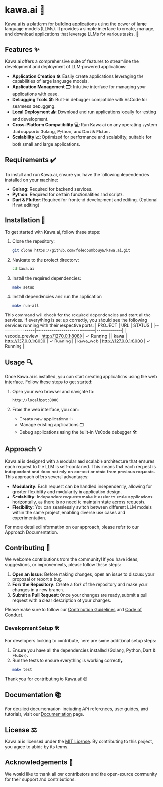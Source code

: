 # kawa.ai 🚀
Kawa.ai is a platform for building applications using the power of large language models (LLMs). It provides a simple interface to create, manage, and download applications that leverage LLMs for various tasks. 🤖

## Features ✨
Kawa.ai offers a comprehensive suite of features to streamline the development and deployment of LLM-powered applications:

- **Application Creation ⚙️**: Easily create applications leveraging the capabilities of large language models.
- **Application Management 🗂️**: Intuitive interface for managing your applications with ease.
- **Debugging Tools 🛠️**: Built-in debugger compatible with VsCode for seamless debugging.
- **Local Deployment 📥**: Download and run applications locally for testing and development.
- **Cross-Platform Compatibility 💻**: Run Kawa.ai on any operating system that supports Golang, Python, and Dart & Flutter.
- **Scalability 📈**: Optimized for performance and scalability, suitable for both small and large applications.

## Requirements ✔️
To install and run Kawa.ai, ensure you have the following dependencies installed on your machine:

- **Golang**: Required for backend services.
- **Python**: Required for certain functionalities and scripts.
- **Dart & Flutter**: Required for frontend development and editing. (Optional if not editing)

## Installation 🔧
To get started with Kawa.ai, follow these steps:
1. Clone the repository:
	```bash
	git clone https://github.com/fodedoumbouya/kawa.ai.git
	```
2. Navigate to the project directory:
	```bash
	cd kawa.ai
	```
3. Install the required dependencies:
	```bash
	make setup
	```
4. Install dependencies and run the application:
	```bash
	make run-all
	```

This command will check for the required dependencies and start all the services. If everything is set up correctly, you should see the following services running with their respective ports:
	| PROJECT         | URL                          | STATUS      |
	|-----------------|------------------------------|-------------|
	| vscode_preview  | http://127.0.0.1:8080        | ✓ Running   |
	| kawa            | http://127.0.0.1:8090        | ✓ Running   |
	| kawa_web        | http://127.0.0.1:8000          | ✓ Running   |

## Usage 🔍
Once Kawa.ai is installed, you can start creating applications using the web interface. Follow these steps to get started:

1. Open your web browser and navigate to:
	```
	http://localhost:8000
	```

2. From the web interface, you can:
	- Create new applications ✨
	- Manage existing applications 🗂️
	- Debug applications using the built-in VsCode debugger 🛠️

## Approach 💡  
Kawa.ai is designed with a modular and scalable architecture that ensures each request to the LLM is self-contained. This means that each request is independent and does not rely on context or state from previous requests. This approach offers several advantages:

- **Modularity**: Each request can be handled independently, allowing for greater flexibility and modularity in application design.
- **Scalability**: Independent requests make it easier to scale applications horizontally, as there is no need to maintain state across requests.
- **Flexibility**: You can seamlessly switch between different LLM models within the same project, enabling diverse use cases and experimentation.

For more detailed information on our approach, please refer to our Approach Documentation.

## Contributing 🌟
We welcome contributions from the community! If you have ideas, suggestions, or improvements, please follow these steps:

1. **Open an Issue**: Before making changes, open an issue to discuss your proposal or report a bug.
2. **Fork the Repository**: Create a fork of the repository and make your changes in a new branch.
3. **Submit a Pull Request**: Once your changes are ready, submit a pull request with a clear description of your changes.

Please make sure to follow our [Contribution Guidelines](CONTRIBUTING.md) and [Code of Conduct](CODE_OF_CONDUCT.md).

### Development Setup 🛠️
For developers looking to contribute, here are some additional setup steps:

1. Ensure you have all the dependencies installed (Golang, Python, Dart & Flutter).
2. Run the tests to ensure everything is working correctly:
	```bash
	make test
	```

Thank you for contributing to Kawa.ai! 😊

## Documentation 📚
For detailed documentation, including API references, user guides, and tutorials, visit our [Documentation](#) page.

## License ⚖️
Kawa.ai is licensed under the [MIT License](LICENSE). By contributing to this project, you agree to abide by its terms.

<!-- ## Support 💬 -->
<!-- For support and questions, please join our [community forum](). -->

<!-- ## Roadmap 🗺️ -->
<!-- Check out our [roadmap](#) to see what features and improvements are planned for future releases. -->

## Acknowledgements 🙏
We would like to thank all our contributors and the open-source community for their support and contributions.
